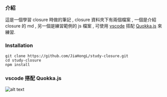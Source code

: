 ### 介紹
  這是一個學習 closure 時做的筆記 , closure 資料夾下有兩個檔案 , 一個是介紹 closure 的 md , 另一個是練習範例的 js 檔案 , 可使用 [vscode](https://code.visualstudio.com/) 搭配 [Quokka.js](https://quokkajs.com/) 來練習.


### Installation
    git clone https://github.com/JiaHongL/study-closure.git
    cd study-closure   
    npm install   

### vscode 搭配 Quokka.js 


![alt text](https://3.bp.blogspot.com/-8mw_AeIbrrA/WPdGt7-VQ7I/AAAAAAAAAw8/y0_HsmKMkhIHqOyABbBc4dRSU_wCqKuAwCLcB/s1600/HilariousComfortableLcont.gif "選擇性的標題")
